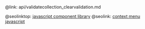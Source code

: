 @link: api/validatecollection_clearvalidation.md

@seolinktop: [javascript component library](https://webix.com)
@seolink: [context menu javascript](https://webix.com/widget/contextmenu/)